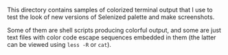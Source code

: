 This directory contains samples of colorized terminal output that I use to
test the look of new versions of Selenized palette and make screenshots.

Some of them are shell scripts producing colorful output, and some are just
text files with color code escape sequences embedded in them (the latter can
be viewed using `less -R` or `cat`).

